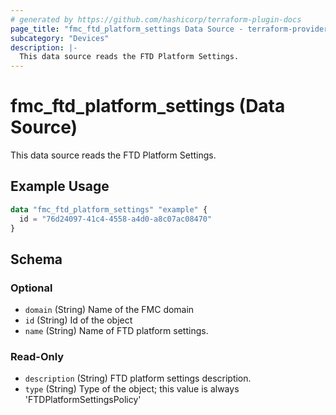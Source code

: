 ```yaml
---
# generated by https://github.com/hashicorp/terraform-plugin-docs
page_title: "fmc_ftd_platform_settings Data Source - terraform-provider-fmc"
subcategory: "Devices"
description: |-
  This data source reads the FTD Platform Settings.
---
```


# fmc_ftd_platform_settings (Data Source)

This data source reads the FTD Platform Settings.

## Example Usage

```terraform
data "fmc_ftd_platform_settings" "example" {
  id = "76d24097-41c4-4558-a4d0-a8c07ac08470"
}
```

<!-- schema generated by tfplugindocs -->
## Schema

### Optional

- `domain` (String) Name of the FMC domain
- `id` (String) Id of the object
- `name` (String) Name of FTD platform settings.

### Read-Only

- `description` (String) FTD platform settings description.
- `type` (String) Type of the object; this value is always 'FTDPlatformSettingsPolicy'
